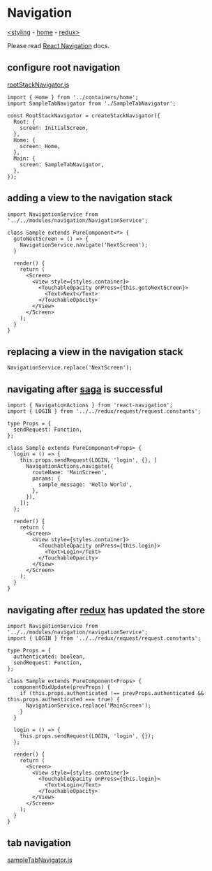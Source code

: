 # Navigation

[<styling](styling.md) - [home](index.md) - [redux>](redux.md)

Please read [React Navigation](https://reactnavigation.org/en/) docs.

## configure root navigation

[rootStackNavigator.js](../app/navigators/rootStackNavigator.js)

```
import { Home } from '../containers/home';
import SampleTabNavigator from './SampleTabNavigator';

const RootStackNavigator = createStackNavigator({
  Root: {
    screen: InitialScreen,
  },
  Home: {
    screen: Home,
  },
  Main: {
    screen: SampleTabNavigator,
  },
});

```

## adding a view to the navigation stack

```
import NavigationService from '../../modules/navigation/NavigationService';

class Sample extends PureComponent<*> {
  gotoNextScreen = () => {
    NavigationService.navigate('NextScreen');
  }

  render() {
    return (
      <Screen>
        <View style={styles.container}>
          <TouchableOpacity onPress={this.gotoNextScreen}>
            <Text>Next</Text>
          </TouchableOpacity>
        </View>
      </Screen>
    );
  }
}
```

## replacing a view in the navigation stack

```
NavigationService.replace('NextScreen');
```

## navigating after [saga](saga.md) is successful

```
import { NavigationActions } from 'react-navigation';
import { LOGIN } from '../../redux/request/request.constants';

type Props = {
  sendRequest: Function,
};

class Sample extends PureComponent<Props> {
  login = () => {
    this.props.sendRequest(LOGIN, 'login', {}, [
      NavigationActions.navigate({
        routeName: 'MainScreen',
        params: {
          sample_message: 'Hello World',
        },
      }),
    ]);
  };

  render() {
    return (
      <Screen>
        <View style={styles.container}>
          <TouchableOpacity onPress={this.login}>
            <Text>Login</Text>
          </TouchableOpacity>
        </View>
      </Screen>
    );
  }
}
```

## navigating after [redux](redux.md) has updated the store

```
import NavigationService from '../../modules/navigation/navigationService';
import { LOGIN } from '../../redux/request/request.constants';

type Props = {
  authenticated: boolean,
  sendRequest: Function,
};

class Sample extends PureComponent<Props> {
  componentDidUpdate(prevProps) {
    if (this.props.authenticated !== prevProps.authenticated && this.props.authenticated === true) {
      NavigationService.replace('MainScreen');
    }
  }

  login = () => {
    this.props.sendRequest(LOGIN, 'login', {});
  };

  render() {
    return (
      <Screen>
        <View style={styles.container}>
          <TouchableOpacity onPress={this.login}>
            <Text>Login</Text>
          </TouchableOpacity>
        </View>
      </Screen>
    );
  }
}
```

## tab navigation

[sampleTabNavigator.js](../app/navigators/sampleTabNavigator.js)
